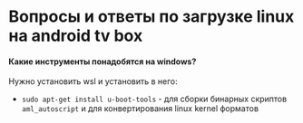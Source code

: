 # Вопросы и ответы по загрузке linux на android tv box

#### Какие инструменты понадобятся на windows?

Нужно установить wsl и установить в него:

* `sudo apt-get install u-boot-tools` - для сборки бинарных скриптов `aml_autoscript` и для конвертирования linux kernel форматов
